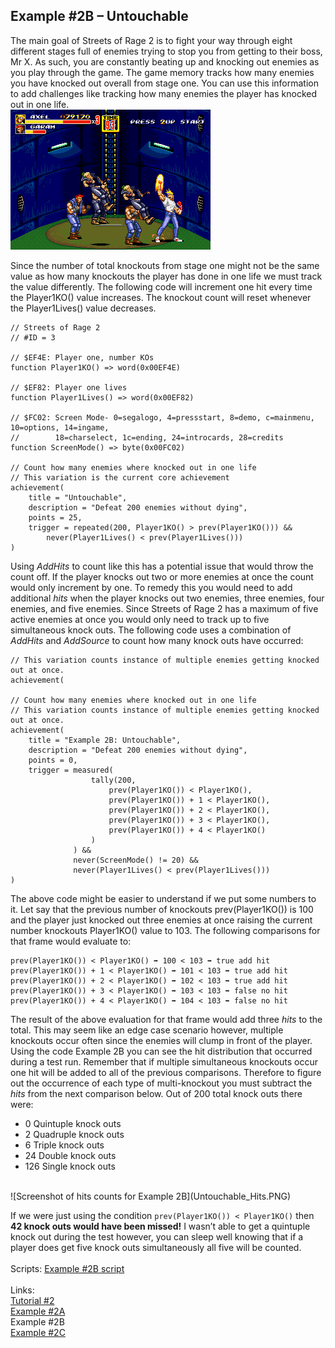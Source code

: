 ## Example #2B – Untouchable
The main goal of Streets of Rage 2 is to fight your way through eight different stages full of enemies trying to stop you from getting to their boss, Mr X. As such, you are constantly beating up and knocking out enemies as you play through the game.  The game memory tracks how many enemies you have knocked out overall from stage one.  You can use this information to add challenges like tracking how many enemies the player has knocked out in one life. <br>
![Screenshot of Axel knocking out multiple enemies](Axel_Uppercut.png)<br>
 
Since the number of total knockouts from stage one might not be the same value as how many knockouts the player has done in one life we must track the value differently. The following code will increment one hit every time the Player1KO() value increases.  The knockout count will reset whenever the Player1Lives() value decreases.
```
// Streets of Rage 2
// #ID = 3

// $EF4E: Player one, number KOs
function Player1KO() => word(0x00EF4E)

// $EF82: Player one lives
function Player1Lives() => word(0x00EF82)

// $FC02: Screen Mode- 0=segalogo, 4=pressstart, 8=demo, c=mainmenu, 10=options, 14=ingame, 
//        18=charselect, 1c=ending, 24=introcards, 28=credits
function ScreenMode() => byte(0x00FC02)

// Count how many enemies where knocked out in one life
// This variation is the current core achievement
achievement(
    title = "Untouchable",
    description = "Defeat 200 enemies without dying", 
    points = 25,
    trigger = repeated(200, Player1KO() > prev(Player1KO())) &&
        never(Player1Lives() < prev(Player1Lives()))
)
```
Using *AddHits* to count like this has a potential issue that would throw the count off.  If the player knocks out two or more enemies at once the count would only increment by one. To remedy this you would need to add additional *hits* when the player knocks out two enemies, three enemies, four enemies, and five enemies.  Since Streets of Rage 2 has a maximum of five active enemies at once you would only need to track up to five simultaneous knock outs. The following code uses a combination of *AddHits* and *AddSource* to count how many knock outs have occurred:
``` // Count how many enemies where knocked out in one life
// This variation counts instance of multiple enemies getting knocked out at once.
achievement(
    
// Count how many enemies where knocked out in one life
// This variation counts instance of multiple enemies getting knocked out at once.
achievement(
    title = "Example 2B: Untouchable", 
    description = "Defeat 200 enemies without dying",
    points = 0,
    trigger = measured(
                  tally(200, 
                      prev(Player1KO()) < Player1KO(),
                      prev(Player1KO()) + 1 < Player1KO(),
                      prev(Player1KO()) + 2 < Player1KO(),
                      prev(Player1KO()) + 3 < Player1KO(),
                      prev(Player1KO()) + 4 < Player1KO()
                  )
              ) &&
              never(ScreenMode() != 20) &&
              never(Player1Lives() < prev(Player1Lives()))
) 
```
The above code might be easier to understand if we put some numbers to it. Let say that the previous number of knockouts prev(Player1KO()) is 100 and the player just knocked out three enemies at once raising the current number knockouts Player1KO() value to 103.  The following comparisons for that frame would evaluate to:
```
prev(Player1KO()) < Player1KO() ➡ 100 < 103 ➡ true add hit
prev(Player1KO()) + 1 < Player1KO() ➡ 101 < 103 ➡ true add hit
prev(Player1KO()) + 2 < Player1KO() ➡ 102 < 103 ➡ true add hit
prev(Player1KO()) + 3 < Player1KO() ➡ 103 < 103 ➡ false no hit
prev(Player1KO()) + 4 < Player1KO() ➡ 104 < 103 ➡ false no hit
```
The result of the above evaluation for that frame would add three *hits* to the total. This may seem like an edge case scenario however, multiple knockouts occur often since the enemies will clump in front of the player. Using the code Example 2B you can see the hit distribution that occurred during a test run. Remember that if multiple simultaneous knockouts occur one hit will be added to all of the previous comparisons.  Therefore to figure out the occurrence of each type of multi-knockout you must subtract the *hits* from the next comparison below. Out of 200 total knock outs there were:
* 0 Quintuple knock outs
* 2 Quadruple knock outs
* 6 Triple knock outs
* 24 Double knock outs
* 126 Single knock outs
<br>
![Screenshot of hits counts for Example 2B](Untouchable_Hits.PNG)<br>
  
If we were just using the condition ```prev(Player1KO()) < Player1KO()``` then **42 knock outs would have been missed!**  I wasn’t able to get a quintuple knock out during the test however, you can sleep well knowing that if a player does get five knock outs simultaneously all five will be counted.<br>
<br>
Scripts: [Example #2B script](Example_02B_Streets_of_Rage_2.rascript) <br>
<br>
Links: <br>
[Tutorial #2](readme.md) <br>
[Example #2A](Example_2A.md) <br>
Example #2B <br>
[Example #2C](Example_2C.md)